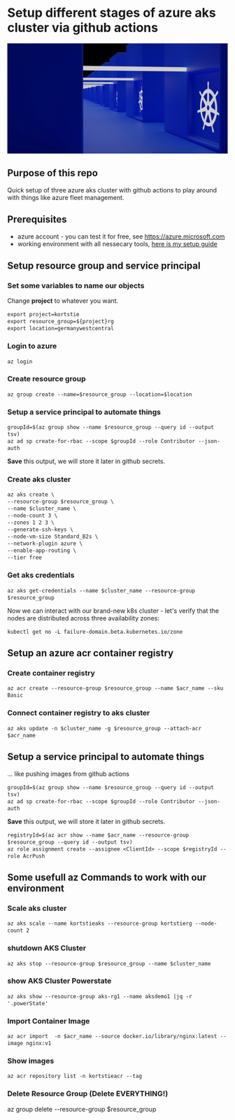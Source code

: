 # Setup different stages of azure aks cluster via github actions

![title](images/title.jpg)

## Purpose of this repo

Quick setup of three azure aks cluster with github actions to play around with things like azure fleet management.

## Prerequisites

- azure account - you can test it for free, see https://azure.microsoft.com
- working environment with all nessecary tools, [here is my setup guide](https://github.com/kortstie/k8s-working-environment)

## Setup resource group and service principal

### Set some variables to name our objects

Change **project** to whatever you want.

    export project=kortstie
    export resource_group=${project}rg
    export location=germanywestcentral

### Login to azure
    az login

### Create resource group
    
    az group create --name=$resource_group --location=$location

### Setup a service principal to automate things

    groupId=$(az group show --name $resource_group --query id --output tsv)
    az ad sp create-for-rbac --scope $groupId --role Contributor --json-auth

**Save** this output, we will store it later in github secrets.
    
### Create aks cluster

    az aks create \
    --resource-group $resource_group \
    --name $cluster_name \
    --node-count 3 \
    --zones 1 2 3 \
    --generate-ssh-keys \
    --node-vm-size Standard_B2s \
    --network-plugin azure \
    --enable-app-routing \
    --tier free

### Get aks credentials
    
    az aks get-credentials --name $cluster_name --resource-group $resource_group

Now we can interact with our brand-new k8s cluster - let's verify that the nodes are distributed across three availability zones:

    kubectl get no -L failure-domain.beta.kubernetes.io/zone

## Setup an azure acr container registry

### Create container registry
    
    az acr create --resource-group $resource_group --name $acr_name --sku Basic

### Connect container registry to aks cluster
    
    az aks update -n $cluster_name -g $resource_group --attach-acr $acr_name

## Setup a service principal to automate things

... like pushing images from github actions

    groupId=$(az group show --name $resource_group --query id --output tsv)
    az ad sp create-for-rbac --scope $groupId --role Contributor --json-auth

**Save** this output, we will store it later in github secrets.

    registryId=$(az acr show --name $acr_name --resource-group $resource_group --query id --output tsv)
    az role assignment create --assignee <ClientId> --scope $registryId --role AcrPush
    
## Some usefull az Commands to work with our environment

### Scale aks cluster
    az aks scale --name kortstieaks --resource-group kortstierg --node-count 2

### shutdown AKS Cluster
    
    az aks stop --resource-group $resource_group --name $cluster_name

### show AKS Cluster Powerstate
    
    az aks show --resource-group aks-rg1 --name aksdemo1 |jq -r '.powerState'

### Import Container Image

    az acr import  -n $acr_name --source docker.io/library/nginx:latest --image nginx:v1

### Show images

    az acr repository list -n kortstieacr --tag

### Delete Resource Group (Delete EVERYTHING!)

   az group delete --resource-group $resource_group

